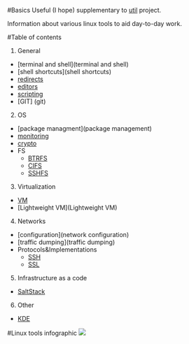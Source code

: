 #Basics
Useful (I hope) supplementary to [util](https://github.com/kiemlicz/util) project.

Information about various linux tools to aid day-to-day work.

#Table of contents
1. General
 * [terminal and shell](terminal and shell)
 * [shell shortcuts](shell shortcuts)
 * [redirects](redirects)
 * [editors](editors)
 * [scripting](scripting)
 * [GIT] (git)
2. OS
 * [package managment](package management)
 * [monitoring](monitoring)
 * [crypto](crypto)
 * FS
    * [BTRFS](btrfs)
    * [CIFS](cifs)
    * [SSHFS](sshfs)
3. Virtualization
 * [VM](vm)
 * [Lightweight VM](Lightweight VM)
4. Networks
 * [configuration](network configuration)
 * [traffic dumping](traffic dumping)
 * Protocols&Implementations
    * [SSH](ssh)
    * [SSL](ssl)
5. Infrastructure as a code
 * [SaltStack](saltstack)
6. Other
 * [KDE](kde)

#Linux tools infographic
![](http://brendangregg.com/Perf/linux_perf_tools_full.png)